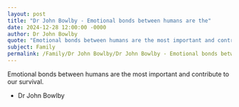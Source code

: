```yaml
---
layout: post
title: "Dr John Bowlby - Emotional bonds between humans are the"
date: 2024-12-28 12:00:00 -0000
author: Dr John Bowlby
quote: "Emotional bonds between humans are the most important and contribute to our survival."
subject: Family
permalink: /Family/Dr John Bowlby/Dr John Bowlby - Emotional bonds between humans are the
---
```


Emotional bonds between humans are the most important and contribute to our survival.

- Dr John Bowlby
